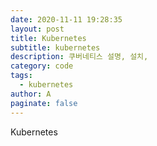 ```yaml
---
date: 2020-11-11 19:28:35
layout: post
title: Kubernetes
subtitle: kubernetes
description: 쿠버네티스 설명, 설치,
category: code
tags:
  - kubernetes
author: A
paginate: false
---
```

Kubernetes